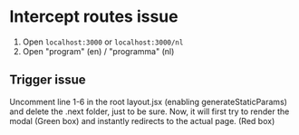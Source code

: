 # Intercept routes issue

1. Open `localhost:3000` or `localhost:3000/nl`
2. Open "program" (en) / "programma" (nl)

## Trigger issue

Uncomment line 1-6 in the root layout.jsx (enabling generateStaticParams) and delete the .next folder, just to be sure.
Now, it will first try to render the modal (Green box) and instantly redirects to the actual page. (Red box)
